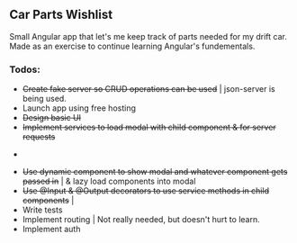 ## Car Parts Wishlist

Small Angular app that let's me keep track of parts needed for my drift car. Made as an exercise to continue learning Angular's fundementals. 

### Todos:
- ~~Create fake server so CRUD operations can be used~~ | json-server is being used.
- Launch app using free hosting
- ~~Design basic UI~~
- ~~Implement services to load modal with child component & for server requests~~
- ~~~~
- ~~Use dynamic component to show modal and whatever component gets passed in~~ | <app-add-part-btn> & <app-part-listing> lazy load components into modal
- ~~Use @Input & @Output decorators to use service methods in child components~~ | 
- Write tests
- Implement routing | Not really needed, but doesn't hurt to learn.
- Implement auth
